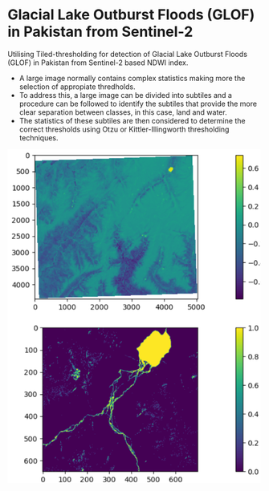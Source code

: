# Glacial Lake Outburst Floods (GLOF) in Pakistan from Sentinel-2
Utilising Tiled-thresholding for detection of Glacial Lake Outburst Floods (GLOF) in Pakistan from Sentinel-2 based NDWI index.
- A large image normally contains complex statistics making more the selection of appropiate thredholds.
- To address this, a large image can be divided into subtiles and a procedure can be followed to identify the subtiles that provide the more clear separation between classes, in this case, land and water. 
- The statistics of these subtiles are then considered to determine the correct thresholds using Otzu or Kittler-Illingworth thresholding techniques. 


<p align="center">
  <img src="https://github.com/crisjosil/Global-thresholding-on-pre-GLOF-NDWI-images/blob/master/GLOF_NDWI.PNG?raw=true" width="600" title="S2-based Glacial Lake Ouburst Detection">
</p>
